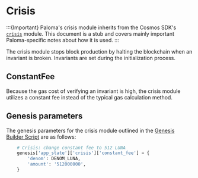 # Crisis

:::{Important}
Paloma's crisis module inherits from the Cosmos SDK's [`crisis`](https://docs.cosmos.network/master/modules/crisis/) module. This document is a stub and covers mainly important Paloma-specific notes about how it is used.
:::

The crisis module stops block production by halting the blockchain when an invariant is broken. Invariants are set during the initialization process.

## ConstantFee

Because the gas cost of verifying an invariant is high, the crisis module utilizes a constant fee instead of the typical gas calculation method. 

## Genesis parameters

The genesis parameters for the crisis module outlined in the [Genesis Builder Script](https://github.com/Paloma-money/genesis-tools/blob/main/src/genesis_builder.py#L141) are as follows:

```py
    # Crisis: change constant fee to 512 LUNA
    genesis['app_state']['crisis']['constant_fee'] = {
        'denom': DENOM_LUNA,
        'amount': '512000000',
    }
```
